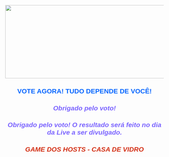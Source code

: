 <p style="text-align:center"><img alt="" height="233" src="https://brbluedfaq.files.wordpress.com/2020/12/20201207_194507.png" width="580" /></p>
<h2 style="text-align:center"><span style="color:#0066ff"><span style="font-family:verdana,geneva,sans-serif"><strong>VOTE AGORA! TUDO DEPENDE DE VOC&Ecirc;!</strong></span></span></h2>

<script async type="text/javascript" src="https://www.criarenquete.com.br/user.js"></script><ce:enquete id="9517110" question_size="5" option_size="6" img_option_size="1" font="Indie Flower, cursive" primary_color="#7b64ff" secondary_color="#fa28ff" height="1935" ></ce:enquete>
<script async type="text/javascript" src="https://www.criarenquete.com.br/user.js"></script>

<h2 style="text-align:center"><em><span style="color:#7b64ff"><span style="font-family:verdana,geneva,sans-serif">Obrigado pelo voto!</span></span></em></h2><h2 style="text-align:center"><em><span style="color:#7b64ff"><span style="font-family:verdana,geneva,sans-serif">Obrigado pelo voto! O resultado será feito no dia da Live a ser divulgado.</span></span></em></h2>


<h2 style="text-align:center"><em><span style="color:#d33115"><span style="font-family:verdana,geneva,sans-serif">GAME DOS HOSTS - CASA DE VIDRO</span></span></em></h2>





